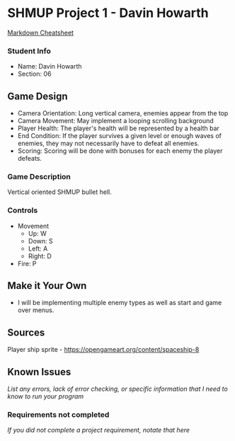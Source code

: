 # SHMUP Project 1 - Davin Howarth

[Markdown Cheatsheet](https://github.com/adam-p/markdown-here/wiki/Markdown-Here-Cheatsheet)

### Student Info

-   Name: Davin Howarth
-   Section: 06

## Game Design

-   Camera Orientation: Long vertical camera, enemies appear from the top
-   Camera Movement: May implement a looping scrolling background
-   Player Health: The player's health will be represented by a health bar
-   End Condition: If the player survives a given level or enough waves of enemies, they may not necessarily have to defeat all enemies.
-   Scoring: Scoring will be done with bonuses for each enemy the player defeats.

### Game Description

Vertical oriented SHMUP bullet hell.

### Controls

-   Movement
    -   Up: W
    -   Down: S 
    -   Left: A
    -   Right: D
-   Fire: P

## Make it Your Own
 * I will be implementing multiple enemy types as well as start and game over menus.

## Sources
Player ship sprite - https://opengameart.org/content/spaceship-8

## Known Issues
_List any errors, lack of error checking, or specific information that I need to know to run your program_

### Requirements not completed
_If you did not complete a project requirement, notate that here_
